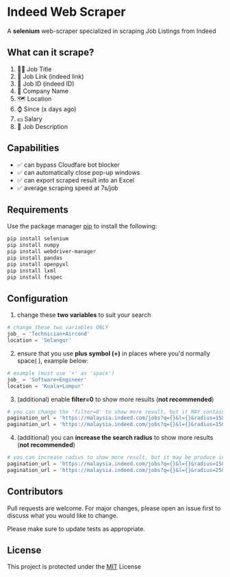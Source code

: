 # Indeed Web Scraper

A **selenium** web-scraper specialized in scraping Job Listings from Indeed

## What can it scrape?
1. 🧑‍💼 Job Title
2. 🔗 Job Link (indeed link)
3. 🪪 Job ID (indeed ID)
4. 🏢 Company Name
5. 🗺️ Location
6. ⌚ Since (x days ago)
7. 💵 Salary
8. 📜 Job Description

## Capabilities
- ✅ can bypass Cloudfare bot blocker
- ✅ can automatically close pop-up windows
- ✅ can export scraped result into an Excel
- ✅ average scraping speed at 7s/job

## Requirements

Use the package manager [pip](https://pip.pypa.io/en/stable/) to install the following:

```bash
pip install selenium
pip install numpy
pip install webdriver-manager
pip install pandas
pip install openpyxl
pip install lxml
pip install fsspec
```

## Configuration
1. change these **two variables** to suit your search
```python
# change these two variables ONLY
job_ = 'Technician+Aircond'
location = 'Selangor'
```
2. ensure that you use **plus symbol (+)** in places where you'd normally space( ), example below:
```python
# example (must use '+' as 'space')
job_ = 'Software+Engineer'
location = 'Kuala+Lumpur'
```
3. (additional) enable **filter=0** to show more results (**not recommended**)
```python
# you can change the 'filter=0' to show more result, but it MAY contain DUPES!
pagination_url = 'https://malaysia.indeed.com/jobs?q={}&l={}&radius=15&filter=1&sort=date&start={}' #filter=0
pagination_url = 'https://malaysia.indeed.com/jobs?q={}&l={}&radius=15&filter=0&sort=date&start={}' #filter=1
```
4. (additional) you can **increase the search radius** to show more results (**not recommended**)
```python
# you can increase radius to show more result, but it may be produce inaccurate result
pagination_url = 'https://malaysia.indeed.com/jobs?q={}&l={}&radius=15&filter=1&sort=date&start={}' #radius=15
pagination_url = 'https://malaysia.indeed.com/jobs?q={}&l={}&radius=25&filter=0&sort=date&start={}' #filter=25
```

## Contributors

Pull requests are welcome. For major changes, please open an issue first
to discuss what you would like to change.

Please make sure to update tests as appropriate.

## License
This project is protected under the [MIT](https://choosealicense.com/licenses/mit/) License